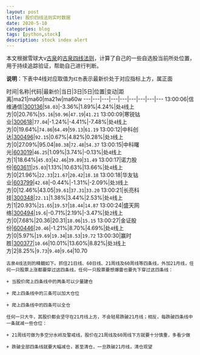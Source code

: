 ```yaml
---
layout: post
title: 股价四线法则实时数据
date: 2020-5-10
categories: blog
tags: [python,stock]
description: stock index alert
---
```



本文根据雪球大v[古泉](https://xueqiu.com/u/7148646888)的[古泉四线法则](https://xueqiu.com/7148646888/130498192)，计算了自己的一些自选股当前所处位置，用于持续追踪验证，帮助自己进行判断。

**说明**：下表中4线对应取值为`红色`表示最新价处于对应指标上方，属正面

时间|名称|代码|最新价|当日|3日|5日|位置|变动|距离|ma21|ma60|ma21w|ma60w
---|---|---|---|---|---|---|---|---
13:00:06|信维通信|[300136](https://xueqiu.com/S/SZ300136)|`58.03`|-3.36%|1.89%|4.24%|处`4`线上方|0|20.76%|`55.16`|`50.96`|`47.19`|`41.21`
13:00:09|寒锐钴业|[300618](https://xueqiu.com/S/SZ300618)|`77.04`|-1.24%|-4.41%|-7.48%|处`4`线上方|0|19.64%|`74.86`|`64.49`|`59.13`|`61.19`
13:00:12|中科创达|[300496](https://xueqiu.com/S/SZ300496)|`92.15`|0.67%|4.82%|0.28%|处`3`线上方|0|27.09%|95.04|`80.38`|`72.48`|`54.37`
13:00:15|中科曙光|[603019](https://xueqiu.com/S/SH603019)|`46.25`|1.09%|3.74%|-0.13%|处`4`线上方|1|18.64%|`45.03`|`42.46`|`39.89`|`31.49`
13:00:17|诺力股份|[603611](https://xueqiu.com/S/SH603611)|`25.03`|1.13%|10.63%|13.66%|处`4`线上方|0|21.96%|`22.33`|`21.67`|`20.42`|`18.18`
13:00:18|华友钴业|[603799](https://xueqiu.com/S/SH603799)|`42.68`|-0.44%|-1.31%|-2.09%|处`3`线上方|0|12.46%|43.05|`39.61`|`37.31`|`33.20`
13:00:21|长亮科技|[300348](https://xueqiu.com/S/SZ300348)|`22.11`|1.38%|3.44%|2.53%|处`4`线上方|1|20.93%|`21.65`|`19.57`|`18.44`|`14.87`
13:00:24|盛天网络|[300494](https://xueqiu.com/S/SZ300494)|`19.6`|-0.71%|2.19%|-3.47%|处`2`线上方|0|7.68%|20.36|20.31|`18.06`|`15.15`
13:00:27|金证股份|[600446](https://xueqiu.com/S/SH600446)|`20.46`|-1.21%|8.70%|4.69%|处`4`线上方|0|5.97%|`19.69`|`19.34`|`18.53`|`19.72`
13:00:30|赢时胜|[300377](https://xueqiu.com/S/SZ300377)|`10.66`|10.01%|13.60%|8.82%|处`3`线上方|2|8.25%|`9.73`|`9.40`|`9.64`|10.70

```
古泉4线法则的精髓如下。抓住21日线、60日线、21周线及60周线等四条线，外加21月线，任何一只股票上涨都要穿过这四条线，任何一只股票要想爆雷也要先下穿过这四条线：

+ 当股价爬上四条线中的两条可以少量建仓

+ 爬上四条线中的三条可以加大仓位

+ 爬上四条线中的四条可以全仓

任何一只大牛，其股价都会坚守在21月线上方，不会轻易跌破21月线；相反，每跌破四条线中一条就减一些仓位：

+ 21周线可做为多空分水岭及警戒线，股价在21周线及60周线下方就要十分慎重，多看少做

+ 跌破全部四条线就要大幅减仓，甚至清仓，一旦跌破21月线，清仓观望
```